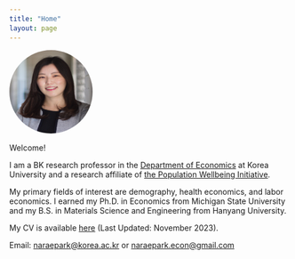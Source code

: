 ```yaml
---
title: "Home"
layout: page
---
```



<img src="assets/photos/naraepark_.jpeg" alt="프로필 이미지" style="border-radius: 50%; width: 150px; height: 150px;">

Welcome! 

I am a BK research professor in the [Department of Economics](http://econ.korea.ac.kr/econ/) at Korea University and a research affiliate of [the Population Wellbeing Initiative](https://sites.utexas.edu/pwi/). 

My primary fields of interest are demography, health economics, and labor economics. I earned my Ph.D. in Economics from Michigan State University and my B.S. in Materials Science and Engineering from Hanyang University. 

My CV is available [here](assets/cv/cv_parkn.pdf) (Last Updated: November 2023).

Email: [naraepark@korea.ac.kr](mailto:naraepark@korea.ac.kr) or [naraepark.econ@gmail.com](mailto:naraepark.econ@gmail.com)
